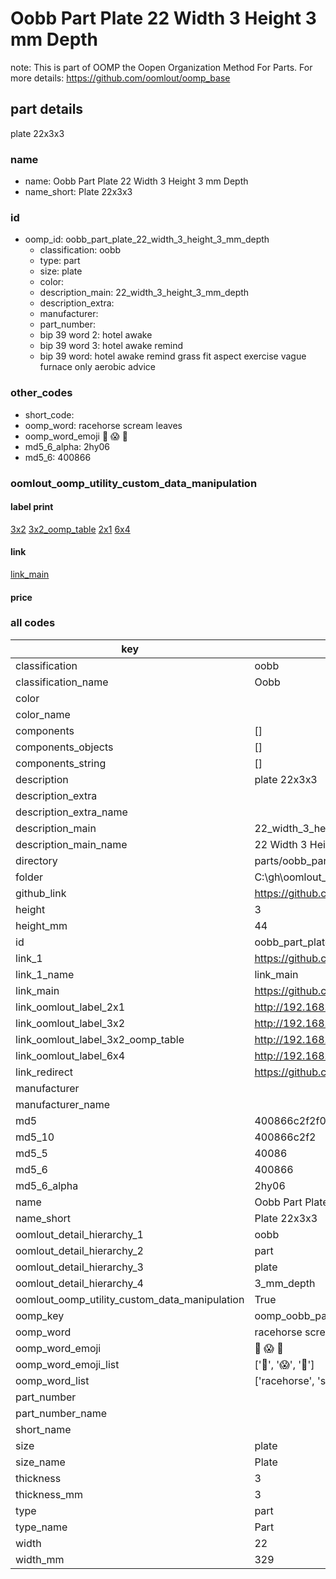 # Oobb Part Plate 22 Width 3 Height 3 mm Depth  

note: This is part of OOMP the Oopen Organization Method For Parts. For more details: https://github.com/oomlout/oomp_base

##  part details
  



plate 22x3x3



### name
* name: Oobb Part Plate 22 Width 3 Height 3 mm Depth
* name_short: Plate 22x3x3 
### id
* oomp_id: oobb_part_plate_22_width_3_height_3_mm_depth
  * classification: oobb
  * type: part
  * size: plate
  * color: 
  * description_main: 22_width_3_height_3_mm_depth
  * description_extra: 
  * manufacturer: 
  * part_number: 
  * bip 39 word 2: hotel awake
  * bip 39 word 3: hotel awake remind
  * bip 39 word: hotel awake remind grass fit aspect exercise vague furnace only aerobic advice

### other_codes
* short_code: 
* oomp_word: racehorse scream leaves
* oomp_word_emoji :racehorse: :scream: :leaves:
* md5_6_alpha: 2hy06
* md5_6: 400866






### oomlout_oomp_utility_custom_data_manipulation
#### label print
[3x2](http://192.168.1.245:1112/?label=oomp%202hy06)
[3x2_oomp_table](http://192.168.1.108:1112/?label=oomp%202hy06)
[2x1](http://192.168.1.242:1112/?label=oomp%202hy06)
[6x4](http://192.168.1.55:1112/?label=oomp%202hy06)    

#### link

[link_main](https://github.com/oomlout/oomlout_oobb_version_4_generated_parts/tree/main/navigation_oomp/oobb/part/plate/22_width_3_height_3_mm_depth/part)                              

#### price







### all codes 
| key | value |  
| --- | --- |  
| classification | oobb |  
| classification_name | Oobb |  
| color |  |  
| color_name |  |  
| components | [] |  
| components_objects | [] |  
| components_string | [] |  
| description | plate 22x3x3 |  
| description_extra |  |  
| description_extra_name |  |  
| description_main | 22_width_3_height_3_mm_depth |  
| description_main_name | 22 Width 3 Height 3 mm Depth |  
| directory | parts/oobb_part_plate_22_width_3_height_3_mm_depth |  
| folder | C:\gh\oomlout_oobb_version_4_generated_parts\parts\oobb_part_plate_22_width_3_height_3_mm_depth |  
| github_link | https://github.com/oomlout/oomlout_oomp_part_src/tree/main/parts/oobb_part_plate_22_width_3_height_3_mm_depth |  
| height | 3 |  
| height_mm | 44 |  
| id | oobb_part_plate_22_width_3_height_3_mm_depth |  
| link_1 | https://github.com/oomlout/oomlout_oobb_version_4_generated_parts/tree/main/navigation_oomp/oobb/part/plate/22_width_3_height_3_mm_depth/part |  
| link_1_name | link_main |  
| link_main | https://github.com/oomlout/oomlout_oobb_version_4_generated_parts/tree/main/navigation_oomp/oobb/part/plate/22_width_3_height_3_mm_depth/part |  
| link_oomlout_label_2x1 | http://192.168.1.242:1112/?label=oomp%202hy06 |  
| link_oomlout_label_3x2 | http://192.168.1.245:1112/?label=oomp%202hy06 |  
| link_oomlout_label_3x2_oomp_table | http://192.168.1.108:1112/?label=oomp%202hy06 |  
| link_oomlout_label_6x4 | http://192.168.1.55:1112/?label=oomp%202hy06 |  
| link_redirect | https://github.com/oomlout/oomlout_oobb_version_4_generated_parts/tree/main/parts/oobb_plate_22_03_03 |  
| manufacturer |  |  
| manufacturer_name |  |  
| md5 | 400866c2f2f0a9e835abe65f6b840b71 |  
| md5_10 | 400866c2f2 |  
| md5_5 | 40086 |  
| md5_6 | 400866 |  
| md5_6_alpha | 2hy06 |  
| name | Oobb Part Plate 22 Width 3 Height 3 mm Depth |  
| name_short | Plate 22x3x3  |  
| oomlout_detail_hierarchy_1 | oobb |  
| oomlout_detail_hierarchy_2 | part |  
| oomlout_detail_hierarchy_3 | plate |  
| oomlout_detail_hierarchy_4 | 3_mm_depth |  
| oomlout_oomp_utility_custom_data_manipulation | True |  
| oomp_key | oomp_oobb_part_plate_22_width_3_height_3_mm_depth |  
| oomp_word | racehorse scream leaves |  
| oomp_word_emoji | :racehorse: :scream: :leaves: |  
| oomp_word_emoji_list | [':racehorse:', ':scream:', ':leaves:'] |  
| oomp_word_list | ['racehorse', 'scream', 'leaves'] |  
| part_number |  |  
| part_number_name |  |  
| short_name |  |  
| size | plate |  
| size_name | Plate |  
| thickness | 3 |  
| thickness_mm | 3 |  
| type | part |  
| type_name | Part |  
| width | 22 |  
| width_mm | 329 |  
